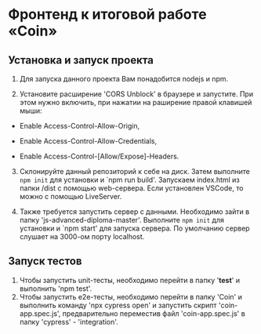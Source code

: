# Фронтенд к итоговой работе «Coin»

## Установка и запуск проекта
1. Для запуска данного проекта Вам понадобится nodejs и npm. 

2. Установите расширение 'CORS Unblock' в браузере и запустите. 
При этом нужно включить, при нажатии на раширение правой клавишей мыши: 

  * Enable Access-Control-Allow-Origin, 
  
  * Enable Access-Control-Allow-Credentials, 
  
  * Enable Access-Control-[Allow/Expose]-Headers.
  
3. Склонируйте данный репозиторий к себе на диск. Затем выполните `npm init` для установки и `npm run build'. Запускаем index.html из папки /dist c помощью web-сервера. Если установлен VSCode, то можно с помощью LiveServer. 

4. Также требуется запустить сервер с данными. Необходимо зайти в папку 'js-advanced-diploma-master'. Выполните `npm init` для установки и `npm start' для запуска сервера. По умолчанию сервер слушает на 3000-ом порту localhost.  


## Запуск тестов

1. Чтобы запустить unit-тесты, необходимо перейти в папку '__test__' и выполнить 'npm test'.
2. Чтобы запустить e2e-тесты, необходимо  перейти в папку 'Coin' и выполнить команду 'npx cypress open' и запустить скрипт 'coin-app.spec.js', предварительно переместив файл 'coin-app.spec.js' в папку 'cypress' - 'integration'.
